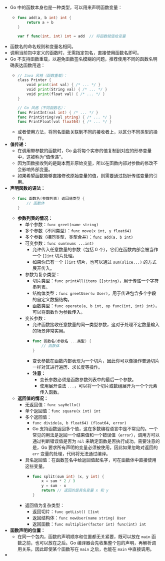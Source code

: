 - Go 中的函数本身也是一种类型，可以用来声明函数变量：
	- ```go
	  func add(a, b int) int {
	      return a + b
	  }
	  
	  var f func(int, int) int = add  // 将函数赋值给变量
	  ```
- 函数名的命名规则和变量名相同。
- 调用当前包中定义的函数时，无需指定包名，直接使用函数名即可。
- Go 不支持函数重载，以避免函数签名模糊的问题，推荐使用不同的函数名明确表达函数用途：
	- ```go
	  // Java 风格（函数重载）：
	  class Printer {
	      void print(int val) { /* ... */ }
	      void print(String val) { /* ... */ }
	      void print(float val) { /* ... */ }
	  }
	  
	  // Go 风格（不同函数名）：
	  func PrintInt(val int) { /* ... */ }
	  func PrintString(val string) { /* ... */ }
	  func PrintFloat(val float64) { /* ... */ }
	  
	  ```
	- 或者使用方法，将同名函数关联到不同的接收者上，以区分不同类型的操作。
- **值传递：**
	- 在调用带参数的函数时，Go 会将每个实参的值复制到对应的形参变量中，这被称为“值传递”。
	- 因为函数接收到的是副本而非原始变量，所以在函数内部对参数的修改不会影响外部变量。
	- 如果希望函数能够直接修改原始变量的值，则需要通过指针传递变量的引用。
- **声明函数的语法：**
	- ```go
	  func 函数名(参数列表) 返回值类型 {
	      // 函数体
	  }
	  ```
	- **参数列表的情况：**
		- 单个参数：`func greet(name string)`
		- 多个参数（不同类型）：`func move(x int, y float64)`
		- 多个参数（相同类型，类型合并）：`func add(a, b int)`
		- 可变参数：`func sum(nums ...int)`
			- 允许传入任意数量的参数（包括 0 个），它们在函数内部会被当作一个 `[]int` 切片处理。
			- 如果你已有一个 `[]int` 切片，也可以通过 `sum(slice...)` 的方式展开传入。
		- 参数为复杂类型：
			- 切片类型：`func printAll(items []string)`，用于传递一个字符串列表。
			- 结构体类型：`func greetUser(u User)`，用于传递包含多个字段的自定义数据结构。
			- 函数类型：`func operate(a, b int, op func(int, int) int)`，可以将函数作为参数传入。
		- 变长参数：
			- 允许函数接收任意数量的同一类型参数，这对于处理不定数量输入的场景非常实用。
			- ```go
			  func 函数名(参数名 ...类型) {
			      // 函数体
			  }
			  ```
			- 变长参数在函数内部表现为一个切片，因此你可以像操作普通切片一样对其进行遍历、求长度等操作。
			- **注意：**
				- 变长参数必须是函数参数列表中的最后一个参数。
				- 使用展开语法 `...`，可以将一个切片或数组展开为一个个元素传入函数。
	- **返回值的情况：**
		- 无返回值：`func sayHello()`
		- 单个返回值：`func square(x int) int`
		- 多个返回值：
			- `func divide(a, b float64) (float64, error)`
			- Go 支持函数返回多个值，这在多数编程语言中是不常见的。一个常见的用法是返回一个结果值和一个错误值（`error`），调用方可以通过判断错误值是否为 `nil` 来确定函数是否执行成功。需要注意的是，Go 要求所有声明的变量必须被使用，因此如果忽略对返回的 `err` 变量的处理，代码将无法通过编译。
		- 具名返回值：在函数签名中给返回值起名字，可在函数体中直接使用这些变量。
			- ```go
			  func split(sum int) (x, y int) {
			      x = sum * 2 / 3
			      y = sum - x
			      return // 返回的是具名变量 x 和 y
			  }
			  ```
		- 返回值为复杂类型：
			- 返回切片：`func getList() []int`
			- 返回结构体：`func newUser(name string) User`
			- 返回函数：`func multiplier(factor int) func(int) int`
- **函数声明的位置：**
	- 在同一个包内，函数的声明顺序和位置都无关紧要，既可以放在 `main` 函数之前，也可以放在之后。Go 编译器会先收集整个包的声明，再解析调用关系，因此即使某个函数写在 `main` 之后，也能在 `main` 中直接调用。
-